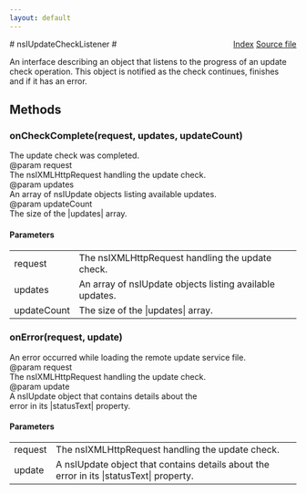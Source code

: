 ```yaml
---
layout: default
---
```

<div class='links' style='float:right'><a href="../index.html">Index</a>
<a href="http://dxr.mozilla.org/mozilla-central/source/toolkit/mozapps/update/nsIUpdateService.idl">Source file</a>
</div>
# nsIUpdateCheckListener #
  
An interface describing an object that listens to the progress of an update  
check operation. This object is notified as the check continues, finishes  
and if it has an error.  
  

## Methods ##

### onCheckComplete(request, updates, updateCount) ###
  
The update check was completed.  
@param   request  
         The nsIXMLHttpRequest handling the update check.  
@param   updates  
         An array of nsIUpdate objects listing available updates.  
@param   updateCount  
         The size of the |updates| array.  
  

#### Parameters ####

<table>

<tr>
<td>request</td>
<td>         The nsIXMLHttpRequest handling the update check.  
</td>
</tr>

<tr>
<td>updates</td>
<td>         An array of nsIUpdate objects listing available updates.  
</td>
</tr>

<tr>
<td>updateCount</td>
<td>         The size of the |updates| array.  
</td>
</tr>

</table>

### onError(request, update) ###
  
An error occurred while loading the remote update service file.  
@param   request  
         The nsIXMLHttpRequest handling the update check.  
@param   update  
         A nsIUpdate object that contains details about the  
         error in its |statusText| property.  
  

#### Parameters ####

<table>

<tr>
<td>request</td>
<td>         The nsIXMLHttpRequest handling the update check.  
</td>
</tr>

<tr>
<td>update</td>
<td>         A nsIUpdate object that contains details about the  
         error in its |statusText| property.  
</td>
</tr>

</table>
